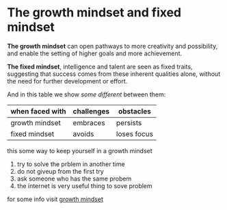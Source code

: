 # The growth mindset and fixed mindset
**The growth mindset** can open pathways to more creativity and possibility, and enable the setting of higher goals and more achievement.

**The fixed mindset**, intelligence and talent are seen as fixed traits, suggesting that success comes from these inherent qualities alone, without the need for further development or effort.

And in this table we show *some different* between them:

when faced with |challenges|obstacles
---------------|----------|---------
growth mindset |embraces |persists
fixed mindset |avoids |loses focus 

this some way to keep yourself in a growth mindset

1. try to solve the prblem in another time
2. do not giveup from the first try
3. ask someone who has the same probem
4. the internet is very useful thing to sove problem

for some info visit [growth mindset](https://www.atlassian.com/blog/inside-atlassian/growth-mindset)


